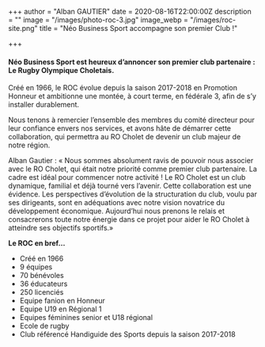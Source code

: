 +++
author = "Alban GAUTIER"
date = 2020-08-16T22:00:00Z
description = ""
image = "/images/photo-roc-3.jpg"
image_webp = "/images/roc-site.png"
title = "Néo Business Sport accompagne son premier Club !"

+++
#### Néo Business Sport est heureux d’annoncer son premier club partenaire : Le Rugby Olympique Choletais.

Créé en 1966, le ROC évolue depuis la saison 2017-2018 en Promotion Honneur et ambitionne une montée, à court terme, en fédérale 3, afin de s’y installer durablement.

Nous tenons à remercier l’ensemble des membres du comité directeur pour leur confiance envers nos services, et avons hâte de démarrer cette collaboration, qui permettra au RO Cholet de devenir un club majeur de notre région.

Alban Gautier : « Nous sommes absolument ravis de pouvoir nous associer avec le RO Cholet, qui était notre priorité comme premier club partenaire. La cadre est idéal pour commencer notre activité ! Le RO Cholet est un club dynamique, familial et déjà tourné vers l’avenir. Cette collaboration est une évidence. Les perspectives d’évolution de la structuration du club, voulu par ses dirigeants, sont en adéquations avec notre vision novatrice du développement économique. Aujourd’hui nous prenons le relais et consacrerons toute notre énergie dans ce projet pour aider le RO Cholet à atteindre ses objectifs sportifs.»

**Le ROC en bref…**

* Créé en 1966
* 9 équipes
* 70 bénévoles
* 36 éducateurs
* 250 licenciés
* Equipe fanion en Honneur
* Equipe U19 en Régional 1
* Equipes féminines senior et U18 régional
* Ecole de rugby
* Club référencé Handiguide des Sports depuis la saison 2017-2018